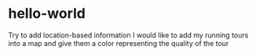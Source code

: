 # hello-world
Try to add location-based information
I would like to add my running tours into a map and give them a color representing the quality of the tour
